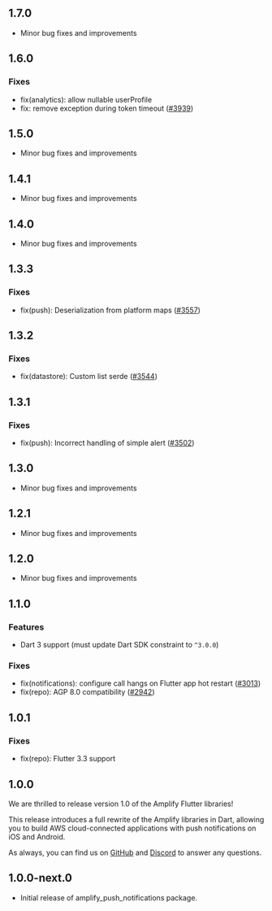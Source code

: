 ## 1.7.0

- Minor bug fixes and improvements

## 1.6.0

### Fixes
- fix(analytics): allow nullable userProfile
- fix: remove exception during token timeout ([#3939](https://github.com/aws-amplify/amplify-flutter/pull/3939))

## 1.5.0

- Minor bug fixes and improvements

## 1.4.1

- Minor bug fixes and improvements

## 1.4.0

- Minor bug fixes and improvements

## 1.3.3

### Fixes

- fix(push): Deserialization from platform maps ([#3557](https://github.com/aws-amplify/amplify-flutter/pull/3557))

## 1.3.2

### Fixes

- fix(datastore): Custom list serde ([#3544](https://github.com/aws-amplify/amplify-flutter/pull/3544))

## 1.3.1

### Fixes

- fix(push): Incorrect handling of simple alert ([#3502](https://github.com/aws-amplify/amplify-flutter/pull/3502))

## 1.3.0

- Minor bug fixes and improvements

## 1.2.1

- Minor bug fixes and improvements

## 1.2.0

- Minor bug fixes and improvements

## 1.1.0

### Features

- Dart 3 support (must update Dart SDK constraint to `^3.0.0`)

### Fixes

- fix(notifications): configure call hangs on Flutter app hot restart ([#3013](https://github.com/aws-amplify/amplify-flutter/pull/3013))
- fix(repo): AGP 8.0 compatibility ([#2942](https://github.com/aws-amplify/amplify-flutter/pull/2942))

## 1.0.1

### Fixes

- fix(repo): Flutter 3.3 support

## 1.0.0

We are thrilled to release version 1.0 of the Amplify Flutter libraries!

This release introduces a full rewrite of the Amplify libraries in Dart, allowing you to build AWS cloud-connected
applications with push notifications on iOS and Android.

As always, you can find us on [GitHub](https://github.com/aws-amplify/amplify-flutter/) and
[Discord](https://discord.gg/jWVbPfC) to answer any questions.

## 1.0.0-next.0

- Initial release of amplify_push_notifications package.
